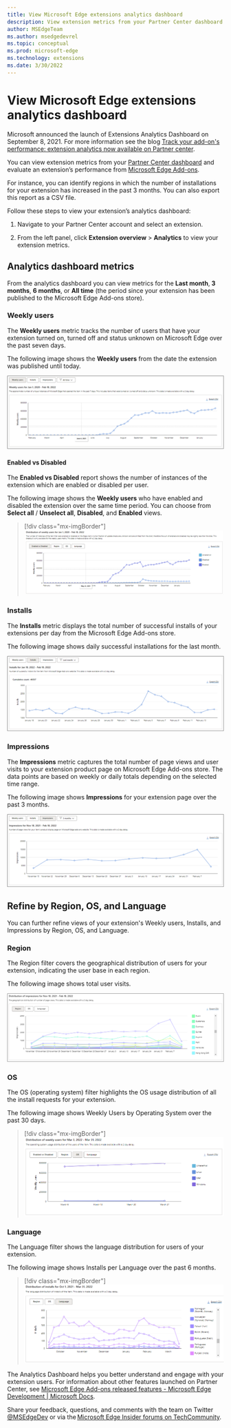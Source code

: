 ```yaml
---
title: View Microsoft Edge extensions analytics dashboard
description: View extension metrics from your Partner Center dashboard and evaluate an extension’s performance from Microsoft Edge Add-ons website.
author: MSEdgeTeam
ms.author: msedgedevrel
ms.topic: conceptual
ms.prod: microsoft-edge
ms.technology: extensions
ms.date: 3/30/2022
---
```

# View Microsoft Edge extensions analytics dashboard

Microsoft announced the launch of Extensions Analytics Dashboard on September 8, 2021. For more information see the blog [Track your add-on's performance: extension analytics now available on Partner center](https://techcommunity.microsoft.com/t5/articles/track-your-add-on-s-performance-extension-analytics-now/m-p/2733351).

You can view extension metrics from your [Partner Center dashboard](https://partner.microsoft.com/dashboard/microsoftedge/overview) and evaluate an extension’s performance from [Microsoft Edge Add-ons](https://microsoftedge.microsoft.com/addons/Microsoft-Edge-Extensions-Home).

For instance, you can identify regions in which the number of installations for your extension has increased in the past 3 months. You can also export this report as a CSV file.

Follow these steps to view your extension’s analytics dashboard:  

1. Navigate to your Partner Center account and select an extension.

1. From the left panel, click **Extension overview** > **Analytics** to view your extension metrics.


<!-- ====================================================================== -->
## Analytics dashboard metrics

From the analytics dashboard you can view metrics for the **Last month**, **3 months**, **6 months**, or **All time** (the period since your extension has been published to the Microsoft Edge Add-ons store).

### Weekly users

The **Weekly users** metric tracks the number of users that have your extension turned on, turned off and status unknown on Microsoft Edge over the past seven days.

The following image shows the **Weekly users** from the date the extension was published until today.

![Weekly users from the date the extension was published until today](../media/extensions-analytics-weekly-users.png)

#### Enabled vs Disabled

The **Enabled vs Disabled** report shows the number of instances of the extension which are enabled or disabled per user.

The following image shows the **Weekly users** who have enabled and disabled the extension over the same time period. You can choose from **Select all** / **Unselect all**, **Disabled**, and **Enabled** views.

> [!div class="mx-imgBorder"]
> ![Weekly users who have enabled and disabled the extension over the selected time period](../media/extensions-analytics-enabled-disabled.png)


<!-- ====================================================================== -->


### Installs

The **Installs** metric displays the total number of successful installs of your extensions per day from the Microsoft Edge Add-ons store.

The following image shows daily successful installations for the last month.

![Installs for your extension over the last month](../media/extensions-analytics-weekly-users-installs.png)

### Impressions

The **Impressions** metric captures the total number of page views and user visits to your extension product page on Microsoft Edge Add-ons store. The data points are based on weekly or daily totals depending on the selected time range.

The following image shows **Impressions** for your extension page over the past 3 months.

![Impressions for your extension over the past 3 months](../media/extensions-analytics-weekly-users-impressions.png)



<!-- ====================================================================== -->
## Refine by Region, OS, and Language

You can further refine views of your extension's Weekly users, Installs, and Impressions by Region, OS, and Language.

### Region

The Region filter covers the geographical distribution of users for your extension, indicating the user base in each region.

The following image shows total user visits.

![Geographic distribution by Region for your extension](../media/extensions-analytics-filter-region.png)

### OS

The OS (operating system) filter highlights the OS usage distribution of all the install requests for your extension.

The following image shows Weekly Users by Operating System over the past 30 days.

> [!div class="mx-imgBorder"]
> ![Operation System usage distribution for your extension](../media/extension-analytics-weekly-users-filter-os-30-days.png)

### Language

The Language filter shows the language distribution for users of your extension.

The following image shows Installs per Language over the past 6 months.

> [!div class="mx-imgBorder"]
> ![Language distribution for your extension](../media/extension-analytics-installs-filter-language-6-months.png)

The Analytics Dashboard helps you better understand and engage with your extension users. For information about other 
features launched on Partner Center, see [Microsoft Edge Add-ons released features - Microsoft Edge Development | Microsoft Docs](/microsoft-edge/extensions-chromium/whats-new/released-features).

Share your feedback, questions, and comments with the team on Twitter [@MSEdgeDev](https://twitter.com/msedgedev/) or via the [Microsoft Edge Insider forums on TechCommunity](https://techcommunity.microsoft.com/t5/articles/manifest-v3-changes-are-now-available-in-microsoft-edge/m-p/1780254).

